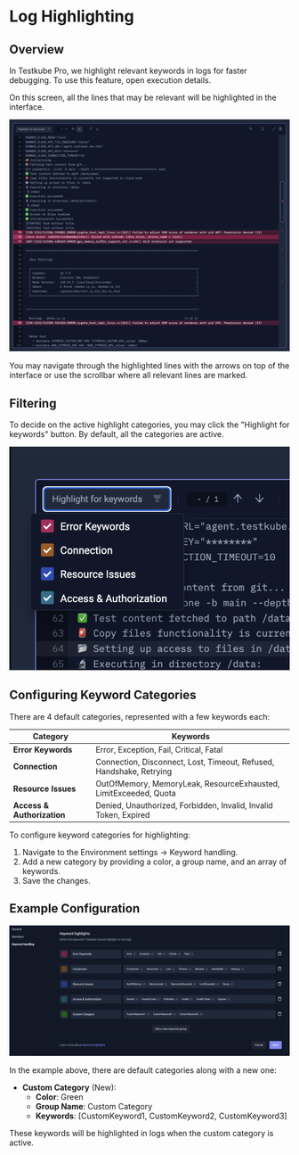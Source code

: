 # Log Highlighting

## Overview

In Testkube Pro, we highlight relevant keywords in logs for faster debugging. To use this feature, open execution details.

On this screen, all the lines that may be relevant will be highlighted in the interface.

![log-highlighting.png](../../img/log-highlighting.png)

You may navigate through the highlighted lines with the arrows on top of the interface
or use the scrollbar where all relevant lines are marked.

## Filtering

To decide on the active highlight categories, you may click the "Highlight for keywords" button.
By default, all the categories are active.

![log-highlighting-filtering.png](../../img/log-highlighting-filtering.png)



## Configuring Keyword Categories

There are 4 default categories, represented with a few keywords each:

| Category                   | Keywords                                                            |
|----------------------------|---------------------------------------------------------------------|
| **Error Keywords**         | Error, Exception, Fail, Critical, Fatal                             |
| **Connection**             | Connection, Disconnect, Lost, Timeout, Refused, Handshake, Retrying |
| **Resource Issues**        | OutOfMemory, MemoryLeak, ResourceExhausted, LimitExceeded, Quota    |
| **Access & Authorization** | Denied, Unauthorized, Forbidden, Invalid, Invalid Token, Expired    |

To configure keyword categories for highlighting:

1. Navigate to the Environment settings -> Keyword handling.
2. Add a new category by providing a color, a group name, and an array of keywords.
3. Save the changes.

## Example Configuration

![keyword-highlights-configuration.png](../../img/keyword-highlights-configuration.png)

In the example above, there are default categories along with a new one:

- **Custom Category** (New):
  - **Color**: Green
  - **Group Name**: Custom Category
  - **Keywords**: [CustomKeyword1, CustomKeyword2, CustomKeyword3]

These keywords will be highlighted in logs when the custom category is active.